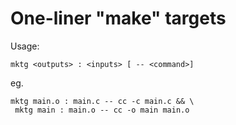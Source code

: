 # One-liner "make" targets

Usage:

```
mktg <outputs> : <inputs> [ -- <command>]
```

eg.

```
mktg main.o : main.c -- cc -c main.c && \
 mktg main : main.o -- cc -o main main.o
```
